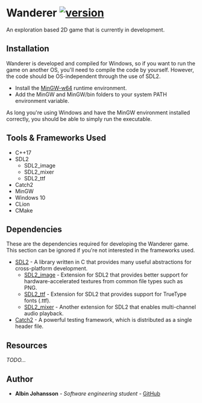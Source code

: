 # Wanderer [![version](https://img.shields.io/badge/version-0.1.0-blue.svg)](https://semver.org)

An exploration based 2D game that is currently in development. 

## Installation
Wanderer is developed and compiled for Windows, so if you want to run the game on another OS, you'll
need to compile the code by yourself. However, the code should be OS-independent through the use of
 SDL2.
 
- Install the [MinGW-w64](https://sourceforge.net/projects/mingw-w64/)
 runtime environment.
- Add the MinGW and MinGW/bin folders to your system PATH environment variable.

As long you're using Windows and have the MinGW environment installed correctly, you should be
 able to simply run the executable.

## Tools & Frameworks Used
* C++17
* SDL2 
    - SDL2_image
    - SDL2_mixer
    - SDL2_ttf
* Catch2
* MinGW
* Windows 10
* CLion
* CMake

## Dependencies
These are the dependencies required for developing the Wanderer game. This section can be ignored
 if you're not interested in the frameworks used.

- [SDL2](https://www.libsdl.org/download-2.0.php) - A library written in C that provides many useful abstractions for cross-platform
 development.
  - [SDL2_image](https://www.libsdl.org/projects/SDL_image/) - Extension for SDL2 that provides
   better support for hardware-accelerated textures from common file types such as PNG.
  - [SDL2_ttf](https://www.libsdl.org/projects/SDL_ttf/) - Extension for SDL2 that provides
   support for TrueType fonts (.ttf).
  - [SDL2_mixer](https://www.libsdl.org/projects/SDL_mixer/) - Another extension for SDL2 that
   enables multi-channel audio playback.
- [Catch2](https://github.com/catchorg/Catch2) - A powerful testing framework, which is distributed as a single header file.

## Resources
_TODO..._

## Author
- __Albin Johansson__ - _Software engineering student_ - [GitHub](https://github.com/albin-johansson)

